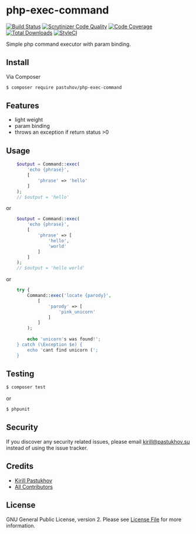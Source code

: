 # php-exec-command

[![Build Status](https://travis-ci.org/pastuhov/php-exec-command.svg)](https://travis-ci.org/pastuhov/php-exec-command)
[![Scrutinizer Code Quality](https://scrutinizer-ci.com/g/pastuhov/php-exec-command/badges/quality-score.png?b=master)](https://scrutinizer-ci.com/g/pastuhov/php-exec-command/?branch=master)
[![Code Coverage](https://scrutinizer-ci.com/g/pastuhov/php-exec-command/badges/coverage.png?b=master)](https://scrutinizer-ci.com/g/pastuhov/php-exec-command/?branch=master)
[![Total Downloads](https://poser.pugx.org/pastuhov/php-exec-command/downloads)](https://packagist.org/packages/pastuhov/php-exec-command)
[![StyleCI](https://styleci.io/repos/37724184/shield)](https://styleci.io/repos/37724184)

Simple php command executor with param binding.

## Install

Via Composer

``` bash
$ composer require pastuhov/php-exec-command
```

## Features

* light weight
* param binding
* throws an exception if return status >0

## Usage

```php
    $output = Command::exec(
        'echo {phrase}',
        [
            'phrase' => 'hello'
        ]
    );
    // $output = 'hello'
```
or
```php
    $output = Command::exec(
        'echo {phrase}',
        [
            'phrase' => [
                'hello',
                'world'
            ]
        ]
    );
    // $output = 'hello world'
```

or
```php
    try {
        Command::exec('locate {parody}',
            [
                'parody' => [
                    'pink_unicorn'
                ]
            ]
        );    
        
        echo 'unicorn's was found!';
    } catch (\Exception $e) {
        echo 'cant find unicorn (';
    }
```

## Testing

``` bash
$ composer test
```
or
```bash
$ phpunit
```

## Security

If you discover any security related issues, please email kirill@pastukhov.su instead of using the issue tracker.

## Credits

- [Kirill Pastukhov](https://github.com/pastuhov)
- [All Contributors](../../contributors)

## License

GNU General Public License, version 2. Please see [License File](LICENSE) for more information.

